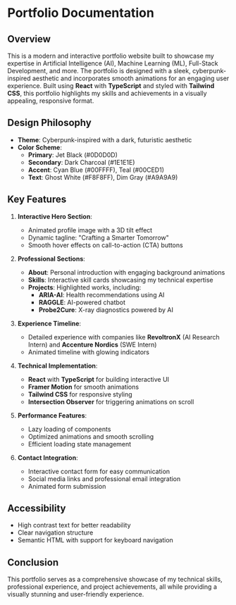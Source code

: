 # Portfolio Documentation

## Overview
This is a modern and interactive portfolio website built to showcase my expertise in Artificial Intelligence (AI), Machine Learning (ML), Full-Stack Development, and more. The portfolio is designed with a sleek, cyberpunk-inspired aesthetic and incorporates smooth animations for an engaging user experience. Built using **React** with **TypeScript** and styled with **Tailwind CSS**, this portfolio highlights my skills and achievements in a visually appealing, responsive format.

## Design Philosophy
- **Theme**: Cyberpunk-inspired with a dark, futuristic aesthetic
- **Color Scheme**:
  - **Primary**: Jet Black (#0D0D0D)
  - **Secondary**: Dark Charcoal (#1E1E1E)
  - **Accent**: Cyan Blue (#00FFFF), Teal (#00CED1)
  - **Text**: Ghost White (#F8F8FF), Dim Gray (#A9A9A9)

## Key Features
1. **Interactive Hero Section**:
   - Animated profile image with a 3D tilt effect
   - Dynamic tagline: "Crafting a Smarter Tomorrow"
   - Smooth hover effects on call-to-action (CTA) buttons

2. **Professional Sections**:
   - **About**: Personal introduction with engaging background animations
   - **Skills**: Interactive skill cards showcasing my technical expertise
   - **Projects**: Highlighted works, including:
     - **ARIA-AI**: Health recommendations using AI
     - **RAGGLE**: AI-powered chatbot
     - **Probe2Cure**: X-ray diagnostics powered by AI

3. **Experience Timeline**:
   - Detailed experience with companies like **RevoltronX** (AI Research Intern) and **Accenture Nordics** (SWE Intern)
   - Animated timeline with glowing indicators

4. **Technical Implementation**:
   - **React** with **TypeScript** for building interactive UI
   - **Framer Motion** for smooth animations
   - **Tailwind CSS** for responsive styling
   - **Intersection Observer** for triggering animations on scroll

5. **Performance Features**:
   - Lazy loading of components
   - Optimized animations and smooth scrolling
   - Efficient loading state management

6. **Contact Integration**:
   - Interactive contact form for easy communication
   - Social media links and professional email integration
   - Animated form submission

## Accessibility
- High contrast text for better readability
- Clear navigation structure
- Semantic HTML with support for keyboard navigation

## Conclusion
This portfolio serves as a comprehensive showcase of my technical skills, professional experience, and project achievements, all while providing a visually stunning and user-friendly experience.
